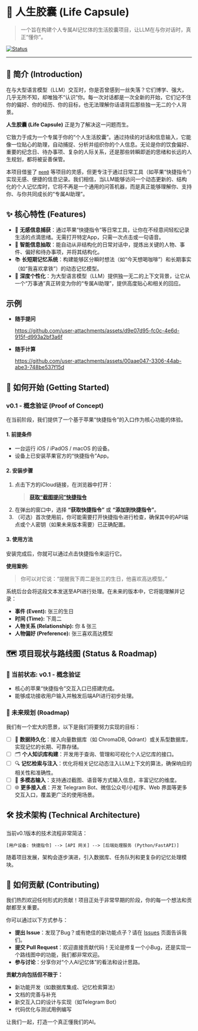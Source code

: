 # 🚀 人生胶囊 (Life Capsule)

> 一个旨在构建个人专属AI记忆体的生活胶囊项目，让LLM在与你对话时，真正“懂你”。

[![Status](https://img.shields.io/badge/status-v0.1%20PoC-green)](https://github.com/your-repo/life-capsule)

---

## 🌟 简介 (Introduction)

在与大型语言模型（LLM）交互时，你是否曾感到一丝失落？它们博学、强大，几乎无所不知，却唯独不“认识”你。每一次对话都是一次全新的开始，它们记不住你的偏好、你的经历、你的目标，也无法理解你话语背后那些独一无二的个人背景。

**人生胶囊 (Life Capsule)** 正是为了解决这一问题而生。

它致力于成为一个专属于你的“个人生活胶囊”。通过持续的对话和信息输入，它能像一位贴心的助理，自动捕捉、分析并组织你的个人信息。无论是你的饮食偏好、重要的纪念日、待办事项、复杂的人际关系，还是那些转瞬即逝的思绪和长远的人生规划，都将被妥善保管。

本项目借鉴了 [`mem0`](https://github.com/mem0ai/mem0) 等项目的灵感，但更专注于通过日常工具（如苹果“快捷指令”）实现无感、便捷的信息记录。我们相信，当LLM能够访问一个动态更新的、结构化的个人记忆库时，它将不再是一个通用的问答机器，而是真正能够理解你、支持你、与你共同成长的“专属AI助理”。

## ✨ 核心特性 (Features)

*   📱 **无感信息捕获**：通过苹果“快捷指令”等日常工具，让你在不经意间轻松记录生活的点滴思绪。无需打开特定App，只需一次点击或一句语音。
*   🧠 **智能信息抽取**：能自动从非结构化的日常对话中，提炼出关键的人物、事件、偏好和待办事项，并将其结构化。
*   📚 **长短期记忆系统**：构建能够区分瞬时想法（如“今天想喝咖啡”）和长期事实（如“我喜欢拿铁”）的动态记忆模型。
*   🤖 **深度个性化**：为大型语言模型（LLM）提供独一无二的上下文背景，让它从一个“万事通”真正转变为你的“专属AI助理”，提供高度贴心和相关的回应。

## 示例

- **随手提问**

  https://github.com/user-attachments/assets/d9e07d95-fc0c-4e6d-915f-d993a2bf3a6f

- **随手计算**

  https://github.com/user-attachments/assets/00aae047-3306-44ab-abe3-748be537f15d

## 🏁 如何开始 (Getting Started)

### v0.1 - 概念验证 (Proof of Concept)

在当前阶段，我们提供了一个基于苹果“快捷指令”的入口作为核心功能的体验。

#### 1. 前提条件
*   一台运行 iOS / iPadOS / macOS 的设备。
*   设备上已安装苹果官方的“快捷指令”App。

#### 2. 安装步骤
1.  点击下方的iCloud链接，在浏览器中打开：
    > **[获取“截图提问”快捷指令](https://www.icloud.com/shortcuts/e4b1772c6de54de59e0aa4dacdb1b2c6)**
2.  在弹出的窗口中，选择 **“获取快捷指令”** 或 **“添加到快捷指令”**。
3.  （可选）首次使用前，你可能需要打开快捷指令进行检查，确保其中的API端点或个人密钥（如果未来版本需要）已正确配置。

#### 3. 使用方法
安装完成后，你就可以通过点击快捷指令来运行它。

**使用案例:**

> 你可以对它说：“提醒我下周二是张三的生日，他喜欢高达模型。”

系统后台会将这段文本发送至API进行处理。在未来的版本中，它将能理解并记录：
*   **事件 (Event):** 张三的生日
*   **时间 (Time):** 下周二
*   **人物关系 (Relationship):** 你 & 张三
*   **人物偏好 (Preference):** 张三喜欢高达模型

## 🗺️ 项目现状与路线图 (Status & Roadmap)

### 📍 当前状态: v0.1 - 概念验证
*   核心的苹果“快捷指令”交互入口已搭建完成。
*   能够成功接收用户输入并触发后端API进行初步处理。

### 🚀 未来规划 (Roadmap)
我们有一个宏大的愿景，以下是我们将要努力实现的目标：

- [ ] 💾 **数据持久化**：接入向量数据库（如 ChromaDB, Qdrant）或关系型数据库，实现记忆的长期、可靠存储。
- [ ] 🗂️ **个人知识库构建**：开发用于查询、管理和可视化个人记忆库的接口。
- [ ] 🔍 **记忆检索与注入**：优化将相关记忆动态注入LLM上下文的算法，确保响应的相关性和准确性。
- [ ] 📸 **多模态输入**：支持通过截图、语音等方式输入信息，丰富记忆的维度。
- [ ] 🌐 **更多接入点**：开发 Telegram Bot、微信公众号/小程序、Web 界面等更多交互入口，覆盖更广泛的使用场景。

## 🛠️ 技术架构 (Technical Architecture)

当前v0.1版本的技术流程非常简洁：

`[用户设备: 快捷指令] --> [API 网关] --> [后端处理服务 (Python/FastAPI)]`

随着项目发展，架构会逐步演进，引入数据库、任务队列和更复杂的记忆处理模块。

## 🤝 如何贡献 (Contributing)

我们热烈欢迎任何形式的贡献！项目正处于非常早期的阶段，你的每一个想法和贡献都至关重要。

你可以通过以下方式参与：
*   **提出 Issue**：发现了Bug？或有绝佳的新功能点子？请在 [Issues](https://github.com/your-repo/life-capsule/issues) 页面告诉我们。
*   **提交 Pull Request**：欢迎直接贡献代码！无论是修复一个小Bug，还是实现一个路线图中的功能，我们都非常欢迎。
*   **参与讨论**：分享你对“个人AI记忆体”的看法和设计思路。

**贡献方向包括但不限于：**
*   新功能开发（如数据库集成、记忆检索算法）
*   文档的完善与补充
*   新交互入口的设计与实现（如Telegram Bot）
*   代码优化与测试用例编写

让我们一起，打造一个真正懂我们的AI。
